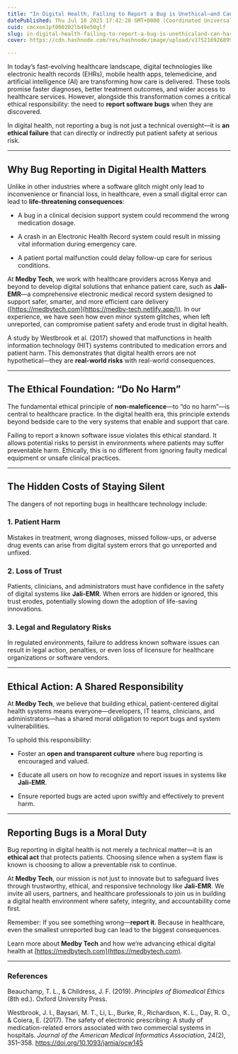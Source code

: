 ```yaml
---
title: "In Digital Health, Failing to Report a Bug is Unethical—and Can Harm Patie"
datePublished: Thu Jul 10 2025 17:42:28 GMT+0000 (Coordinated Universal Time)
cuid: cmcxoe1pf000202lb49e50glf
slug: in-digital-health-failing-to-report-a-bug-is-unethicaland-can-harm-patie
cover: https://cdn.hashnode.com/res/hashnode/image/upload/v1752169268990/0323bccc-4a1f-472c-9771-fd4b829fcc98.png

---
```


In today’s fast-evolving healthcare landscape, digital technologies like electronic health records (EHRs), mobile health apps, telemedicine, and artificial intelligence (AI) are transforming how care is delivered. These tools promise faster diagnoses, better treatment outcomes, and wider access to healthcare services. However, alongside this transformation comes a critical ethical responsibility: the need to **report software bugs** when they are discovered.

In digital health, not reporting a bug is not just a technical oversight—it is **an ethical failure** that can directly or indirectly put patient safety at serious risk.

---

## Why Bug Reporting in Digital Health Matters

Unlike in other industries where a software glitch might only lead to inconvenience or financial loss, in healthcare, even a small digital error can lead to **life-threatening consequences**:

* A bug in a clinical decision support system could recommend the wrong medication dosage.
    
* A crash in an Electronic Health Record system could result in missing vital information during emergency care.
    
* A patient portal malfunction could delay follow-up care for serious conditions.
    

At **Medby Tech**, we work with healthcare providers across Kenya and beyond to develop digital solutions that enhance patient care, such as **Jali-EMR**—a comprehensive electronic medical record system designed to support safer, smarter, and more efficient care delivery ([https://medbytech.com](https://medby-tech.netlify.app/)). In our experience, we have seen how even minor system glitches, when left unreported, can compromise patient safety and erode trust in digital health.

A study by Westbrook et al. (2017) showed that malfunctions in health information technology (HIT) systems contributed to medication errors and patient harm. This demonstrates that digital health errors are not hypothetical—they are **real-world risks** with real-world consequences.

---

## The Ethical Foundation: “Do No Harm”

The fundamental ethical principle of **non-maleficence**—to “do no harm”—is central to healthcare practice. In the digital health era, this principle extends beyond bedside care to the very systems that enable and support that care.

Failing to report a known software issue violates this ethical standard. It allows potential risks to persist in environments where patients may suffer preventable harm. Ethically, this is no different from ignoring faulty medical equipment or unsafe clinical practices.

---

## The Hidden Costs of Staying Silent

The dangers of not reporting bugs in healthcare technology include:

### 1\. **Patient Harm**

Mistakes in treatment, wrong diagnoses, missed follow-ups, or adverse drug events can arise from digital system errors that go unreported and unfixed.

### 2\. **Loss of Trust**

Patients, clinicians, and administrators must have confidence in the safety of digital systems like **Jali-EMR**. When errors are hidden or ignored, this trust erodes, potentially slowing down the adoption of life-saving innovations.

### 3\. **Legal and Regulatory Risks**

In regulated environments, failure to address known software issues can result in legal action, penalties, or even loss of licensure for healthcare organizations or software vendors.

---

## Ethical Action: A Shared Responsibility

At **Medby Tech**, we believe that building ethical, patient-centered digital health systems means everyone—developers, IT teams, clinicians, and administrators—has a shared moral obligation to report bugs and system vulnerabilities.

To uphold this responsibility:

* Foster an **open and transparent culture** where bug reporting is encouraged and valued.
    
* Educate all users on how to recognize and report issues in systems like **Jali-EMR**.
    
* Ensure reported bugs are acted upon swiftly and effectively to prevent harm.
    

---

## Reporting Bugs is a Moral Duty

Bug reporting in digital health is not merely a technical matter—it is an **ethical act** that protects patients. Choosing silence when a system flaw is known is choosing to allow a preventable risk to continue.

At **Medby Tech**, our mission is not just to innovate but to safeguard lives through trustworthy, ethical, and responsive technology like **Jali-EMR**. We invite all users, partners, and healthcare professionals to join us in building a digital health environment where safety, integrity, and accountability come first.

Remember: If you see something wrong—**report it**. Because in healthcare, even the smallest unreported bug can lead to the biggest consequences.

Learn more about **Medby Tech** and how we’re advancing ethical digital health at [https://medbytech.com](https://medbytech.com).

---

### References

Beauchamp, T. L., & Childress, J. F. (2019). *Principles of Biomedical Ethics* (8th ed.). Oxford University Press.

Westbrook, J. I., Baysari, M. T., Li, L., Burke, R., Richardson, K. L., Day, R. O., & Coiera, E. (2017). The safety of electronic prescribing: A study of medication-related errors associated with two commercial systems in hospitals. *Journal of the American Medical Informatics Association*, 24(2), 351–358. https://doi.org/10.1093/jamia/ocw145